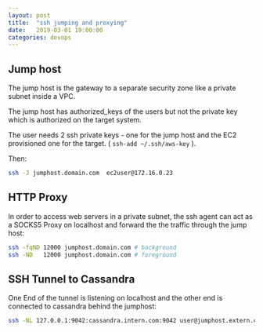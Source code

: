 ```yaml
---
layout: post
title:  "ssh jumping and proxying"
date:   2019-03-01 19:00:00
categories: devops
---
```



## Jump host

The jump host is the gateway to a separate security zone like a private subnet inside a VPC.

The jump host has authorized\_keys of the users but not the private key which is authorized on the target system.

The user needs 2 ssh private keys - one for the jump host and the EC2 provisioned one for the target. ( `ssh-add ~/.ssh/aws-key` ).

Then:

```bash
ssh -J jumphost.domain.com  ec2user@172.16.0.23
```

## HTTP Proxy

In order to access web servers in a private subnet, the ssh agent can act as a SOCKS5 Proxy on localhost and forward the the traffic through the jump host:

```bash
ssh -fqND 12000 jumphost.domain.com # background
ssh -ND   12000 jumphost.domain.com # foreground
```

## SSH Tunnel to Cassandra

One End of the tunnel is listening on localhost and the other end is connected to cassandra behind the jumphost:

```bash
ssh -NL 127.0.0.1:9042:cassandra.intern.com:9042 user@jumphost.extern.com
```
